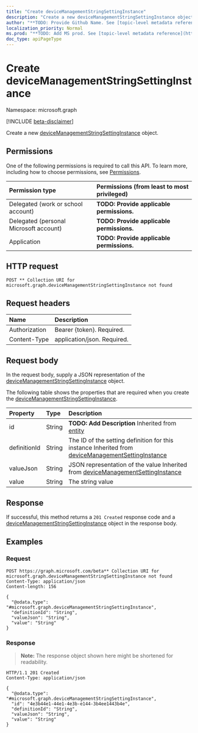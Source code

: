 ```yaml
---
title: "Create deviceManagementStringSettingInstance"
description: "Create a new deviceManagementStringSettingInstance object."
author: "**TODO: Provide Github Name. See [topic-level metadata reference](https://msgo.azurewebsites.net/add/document/guidelines/metadata.html#topic-level-metadata)**"
localization_priority: Normal
ms.prod: "**TODO: Add MS prod. See [topic-level metadata reference](https://msgo.azurewebsites.net/add/document/guidelines/metadata.html#topic-level-metadata)**"
doc_type: apiPageType
---
```


# Create deviceManagementStringSettingInstance
Namespace: microsoft.graph

[!INCLUDE [beta-disclaimer](../../includes/beta-disclaimer.md)]

Create a new [deviceManagementStringSettingInstance](../resources/devicemanagementstringsettinginstance.md) object.

## Permissions
One of the following permissions is required to call this API. To learn more, including how to choose permissions, see [Permissions](/graph/permissions-reference).

|Permission type|Permissions (from least to most privileged)|
|:---|:---|
|Delegated (work or school account)|**TODO: Provide applicable permissions.**|
|Delegated (personal Microsoft account)|**TODO: Provide applicable permissions.**|
|Application|**TODO: Provide applicable permissions.**|

## HTTP request

<!-- {
  "blockType": "ignored"
}
-->
``` http
POST ** Collection URI for microsoft.graph.deviceManagementStringSettingInstance not found
```

## Request headers
|Name|Description|
|:---|:---|
|Authorization|Bearer {token}. Required.|
|Content-Type|application/json. Required.|

## Request body
In the request body, supply a JSON representation of the [deviceManagementStringSettingInstance](../resources/devicemanagementstringsettinginstance.md) object.

The following table shows the properties that are required when you create the [deviceManagementStringSettingInstance](../resources/devicemanagementstringsettinginstance.md).

|Property|Type|Description|
|:---|:---|:---|
|id|String|**TODO: Add Description** Inherited from [entity](../resources/entity.md)|
|definitionId|String|The ID of the setting definition for this instance Inherited from [deviceManagementSettingInstance](../resources/devicemanagementsettinginstance.md)|
|valueJson|String|JSON representation of the value Inherited from [deviceManagementSettingInstance](../resources/devicemanagementsettinginstance.md)|
|value|String|The string value|



## Response

If successful, this method returns a `201 Created` response code and a [deviceManagementStringSettingInstance](../resources/devicemanagementstringsettinginstance.md) object in the response body.

## Examples

### Request
<!-- {
  "blockType": "request",
  "name": "create_devicemanagementstringsettinginstance_from_"
}
-->
``` http
POST https://graph.microsoft.com/beta** Collection URI for microsoft.graph.deviceManagementStringSettingInstance not found
Content-Type: application/json
Content-length: 156

{
  "@odata.type": "#microsoft.graph.deviceManagementStringSettingInstance",
  "definitionId": "String",
  "valueJson": "String",
  "value": "String"
}
```


### Response
>**Note:** The response object shown here might be shortened for readability.
<!-- {
  "blockType": "response",
  "truncated": true,
  "@odata.type": "microsoft.graph.deviceManagementStringSettingInstance"
}
-->
``` http
HTTP/1.1 201 Created
Content-Type: application/json

{
  "@odata.type": "#microsoft.graph.deviceManagementStringSettingInstance",
  "id": "4e3b44e1-44e1-4e3b-e144-3b4ee1443b4e",
  "definitionId": "String",
  "valueJson": "String",
  "value": "String"
}
```

